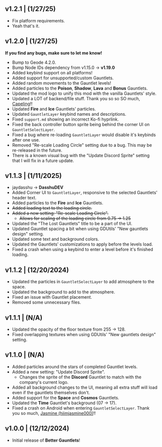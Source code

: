 ## <cg>v1.2.1</c> | <cy>(1/27/25)</c>
- Fix platform requirements.
- Yeah that's it.

## <cg>v1.2.0</c> | <cy>(1/27/25)</c>
<c-fcee76>**If you find any bugs, make sure to let me know!**</c>
- Bump to Geode 4.2.0.
- Bump Node IDs dependency from <cr>v1.15.0</c> -> <cg>**v1.19.0**</c>
- Added keybind support on <cg>all</c> platforms!
- Added support for <cg>unsupported/custom</c> Gauntlets.
- Added random movements to the Gauntlet levels!
- Added particles to the <c-62ff32>**Poison**</c>, <c-d732ff>**Shadow**</c>, <c-f95a00>**Lava**</c> and <c-f9ffff>**Bonus**</c> Gauntlets.
- Updated the mod logo to unify this mod with the vanilla Gauntlets' style.
- Updated a LOT of backend/file stuff. Thank you so so SO much, [Capeling]((user:18226543))!!
- Updated <c-f9c800>**Fire**</c> and <c-92ffff>**Ice**</c> Gauntlets' particles.
- Updated `GauntletLayer` keybind names and descriptions.
- Fixed `support.md` showing an incorrect Ko-fi hyprlink.
- Fixed the back controller button sprite being behind the corner UI on `GauntletSelectLayer`.
- Fixed a bug where re-loading `GauntletLayer` would disable it's keybinds after one use.
- Removed "Re-scale Loading Circle" setting due to a bug. This may be re-released in the future.
- <cr>There is a known visual bug with the "Update Discord Sprite" setting that I will fix in a future update.</c>

## <cg>v1.1.3</c> | <cy>(1/11/2025)</c>
- <cr>jaydasshu</c> -> <cg>**DasshuDEV**</c>
- Added Corner UI to `GauntletLayer`, responsive to the selected Gauntlets' header text.
- Added particles to the <c-f9c800>**Fire**</c> and <c-92ffff>**Ice**</c> Gauntlets.
- ~~Added loading text to the loading circle.~~
- ~~Added a new setting: "Re-scale Loading Circle".~~
    - ~~Allows for scaling of the loading circle from 0.75 -> 1.25~~
- Updated the "The Lost Gauntlets" title to be a part of the UI.
- Updated Gauntlet spacing a bit when using GDUtils' "New gauntlets design" setting.
- Updated some text and background colors.
- Updated the Gauntlets' customizations to apply before the levels load.
- Fixed a crash when using a keybind to enter a level before it's finished loading.

## <cg>v1.1.2</c> | <cy>(12/20/2024)</c>
- Updated the particles in `GauntletSelectLayer` to add atmosphere to the space.
- Updated the background to add to the atmosphere.
- Fixed an issue with Gauntlet placement.
- Removed some unnecessary files.

## <cg>v1.1.1</c> | <cy>(N/A)</c>
- Updated the opacity of the floor texture from 255 -> 128.
- Fixed overlapping textures when using GDUtils' "New gauntlets design" setting.

## <cg>v1.1.0</c> | <cy>(N/A)</c>
- Added particles around the stars of completed Gauntlet levels.
- Added a new setting: "Update Discord Sprite".
    - Changes the sprite of the <c-6199ff>**Discord**</c> Gauntlet to match with the company's current logo.
- Added all background changes to the UI, meaning all extra stuff will load even if the gauntlets themselves don't.
- Added support for the <c-31ffff>**Space**</c> and <c-f9c800>**Cosmos**</c> Gauntlets.
- Updated the <c-00ffff>**Time**</c> Gauntlet's background (07 -> 17).
- Fixed a crash on Android when entering `GauntletSelectLayer`. Thank you so much, [Jasmine (hiimjasmine000)](user:7466002)!!

## <cg>v1.0.0</c> | <cy>(12/12/2024)</c>
- Initial release of <cs>**Better Gauntlets**</c>!